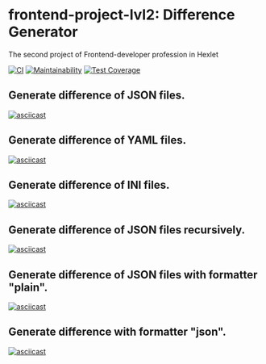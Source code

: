 # frontend-project-lvl2: Difference Generator
The second project of Frontend-developer profession in Hexlet

[![CI](https://github.com/Ni-2/frontend-project-lvl2/workflows/CI/badge.svg?branch=master)](https://github.com/Ni-2/frontend-project-lvl2/actions)
[![Maintainability](https://api.codeclimate.com/v1/badges/a99cda8011210d7b2c77/maintainability)](https://codeclimate.com/github/Ni-2/frontend-project-lvl2/maintainability)
[![Test Coverage](https://api.codeclimate.com/v1/badges/a99cda8011210d7b2c77/test_coverage)](https://codeclimate.com/github/Ni-2/frontend-project-lvl2/test_coverage)


## Generate difference of JSON files.
[![asciicast](https://asciinema.org/a/da6yGgdxMbsRMH0LHlVNwbg6j.svg)](https://asciinema.org/a/da6yGgdxMbsRMH0LHlVNwbg6j)


## Generate difference of YAML files.
[![asciicast](https://asciinema.org/a/YtabF1oE0UgdiBuzFIc5N1WlH.svg)](https://asciinema.org/a/YtabF1oE0UgdiBuzFIc5N1WlH)


## Generate difference of INI files.
[![asciicast](https://asciinema.org/a/p2UEVGp2Pi69zwd4j7dtTaVRm.svg)](https://asciinema.org/a/p2UEVGp2Pi69zwd4j7dtTaVRm)


## Generate difference of JSON files recursively.
[![asciicast](https://asciinema.org/a/CEgnUamzXyO8gTiqFRkaAeNSS.svg)](https://asciinema.org/a/CEgnUamzXyO8gTiqFRkaAeNSS)


## Generate difference of JSON files with formatter "plain".
[![asciicast](https://asciinema.org/a/yqJAiDhTWGAR4FDIdYukTEqP0.svg)](https://asciinema.org/a/yqJAiDhTWGAR4FDIdYukTEqP0)


## Generate difference with formatter "json".
[![asciicast](https://asciinema.org/a/mI8F1y4cAogZrwIFkJvT4OkJF.svg)](https://asciinema.org/a/mI8F1y4cAogZrwIFkJvT4OkJF)
